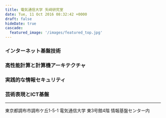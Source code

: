 ```yaml
---
title: 電気通信大学 矢﨑研究室
date: Tue, 11 Oct 2016 08:32:42 +0000
draft: false
hideDate: true
cascade:
  featured_image: '/images/featured_top.jpg'
---
```


### インターネット基盤技術
### 高性能計算と計算機アーキテクチャ
### 実践的な情報セキュリティ
### 芸術表現とICT基盤

---

東京都調布市調布ケ丘1-5-1 電気通信大学 東3号館4階 情報基盤センター内
